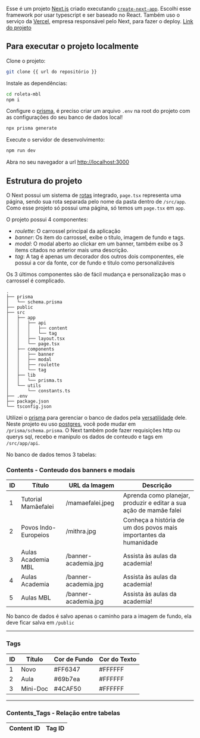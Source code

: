 Esse é um projeto [Next.js](https://nextjs.org) criado executando [`create-next-app`](https://nextjs.org/docs/app/api-reference/cli/create-next-app).
Escolhi esse framework por usar typescript e ser baseado no React. Também uso o serviço da [Vercel](https://vercel.com/), empresa responsável pelo Next, para fazer o deploy. [Link do projeto](https://roleta-mbl.vercel.app/)

## Para executar o projeto localmente

Clone o projeto:

```bash
git clone {{ url do repositório }}
```

Instale as dependências:

```bash
cd roleta-mbl
npm i
```

Configure o [prisma](https://www.prisma.io/), é preciso criar um arquivo `.env` na root do projeto com as configurações do seu banco de dados local!

```bash
npx prisma generate
```

Execute o servidor de desenvolvimento:

```bash
npm run dev
```

Abra no seu navegador a url [http://localhost:3000](http://localhost:3000)

## Estrutura do projeto

O Next possui um sistema de [rotas](https://nextjs.org/docs/app/building-your-application/routing) integrado, `page.tsx` representa uma página, sendo sua rota separada pelo nome da pasta dentro de `/src/app`. Como esse projeto só possui uma página, só temos um `page.tsx` em `app`.

O projeto possui 4 componentes:

- *roulette*: O carrossel principal da aplicação
- *banner*: Os item do carrossel, exibe o título, imagem de fundo e tags.
- *modal*: O modal aberto ao clickar em um banner, também exibe os 3 items citados no anterior mais uma descrição.
- *tag*: A tag é apenas um decorador dos outros dois componentes, ele possui a cor da fonte, cor de fundo e titulo como personalizáveis 

Os 3 últimos componentes são de fácil mudança e personalização mas o carrossel é complicado.


```
.
├── prisma
│   └── schema.prisma
├── public
├── src
│   ├── app
│   │   ├── api
│   │   │   ├── content
│   │   │   └── tag
│   │   ├── layout.tsx
│   │   └── page.tsx
│   ├── components
│   │   ├── banner
│   │   ├── modal
│   │   ├── roulette
│   │   └── tag
│   ├── lib
│   │   └── prisma.ts
│   └── utils
│       └── constants.ts
├── .env
├── package.json
└── tsconfig.json
```



Utilizei o [prisma](https://www.prisma.io/) para gerenciar o banco de dados pela [versatilidade](https://www.prisma.io/docs/orm/overview/databases) dele. Neste projeto eu uso [postgres](https://www.prisma.io/docs/orm/overview/databases/postgresql), você pode mudar em `/prisma/schema.prisma`. O Next também pode fazer requisições http ou querys sql, recebo e manipulo os dados de conteudo e tags em `/src/app/api`.

No banco de dados temos 3 tabelas:

### Contents - Conteudo dos banners e modais

| **ID** | **Título**                 | **URL da Imagem**       | **Descrição**                                                   | 
|--------|----------------------------|-------------------------|-----------------------------------------------------------------|
| 1      | Tutorial Mamãefalei       | /mamaefalei.jpeg        | Aprenda como planejar, produzir e editar a sua ação de mamãe falei | 
| 2      | Povos Indo-Europeios      | /mithra.jpg             | Conheça a história de um dos povos mais importantes da humanidade | 
| 3      | Aulas Academia MBL        | /banner-academia.jpg    | Assista às aulas da academia!                                   | 
| 4      | Aulas Academia            | /banner-academia.jpg    | Assista às aulas da academia!                                   | 
| 5      | Aulas MBL                 | /banner-academia.jpg    | Assista às aulas da academia!                                   | 

No banco de dados é salvo apenas o caminho para a imagem de fundo, ela deve ficar salva em `/public`

---

### Tags

| **ID** | **Título**    | **Cor de Fundo** | **Cor do Texto** |
|--------|---------------|------------------|------------------|
| 1      | Novo          | #FF6347          | #FFFFFF          |
| 2      | Aula          | #69b7ea          | #FFFFFF          |
| 3      | Mini-Doc      | #4CAF50          | #FFFFFF          |

---

### Contents_Tags - Relação entre tabelas

| **Content ID** | **Tag ID** |
|----------------|------------|
